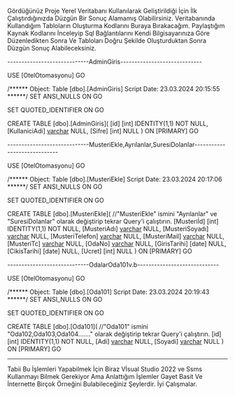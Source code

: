 Gördüğünüz Proje Yerel Veritabanı Kullanılarak Geliştirildiği İçin İlk Çalıştırdığınızda Düzgün Bir Sonuç Alamamış Olabilirsiniz.
Veritabanında Kullandığım Tabloların Oluşturma Kodlarını Buraya Bırakacağım.
Paylaştığım Kaynak Kodlarını İnceleyip Sql Bağlantılarını Kendi Bilgisayarınıza Göre Düzenledikten Sonra Ve Tabloları Doğru Şekilde Oluşturduktan Sonra Düzgün Sonuç Alabileceksiniz.

-----------------------------AdminGiris-----------------------------

USE [OtelOtomasyonu]
GO

/****** Object:  Table [dbo].[AdminGiris]    Script Date: 23.03.2024 20:15:55 ******/
SET ANSI_NULLS ON
GO

SET QUOTED_IDENTIFIER ON
GO

CREATE TABLE [dbo].[AdminGiris](
	[id] [int] IDENTITY(1,1) NOT NULL,
	[KullaniciAdi] [varchar](50) NULL,
	[Sifre] [int] NULL
) ON [PRIMARY]
GO

-----------------------------MusteriEkle,Ayrılanlar,SuresiDolanlar-----------------------------

USE [OtelOtomasyonu]
GO

/****** Object:  Table [dbo].[MusteriEkle]    Script Date: 23.03.2024 20:17:06 ******/
SET ANSI_NULLS ON
GO

SET QUOTED_IDENTIFIER ON
GO

CREATE TABLE [dbo].[MusteriEkle]( //"MusteriEkle" ismini "Ayrılanlar" ve "SuresiDolanlar" olarak değiştirip tekrar Query'i çalıştırın.
	[Musteriİd] [int] IDENTITY(1,1) NOT NULL,
	[MusteriAdı] [varchar](35) NULL,
	[MusteriSoyadı] [varchar](40) NULL,
	[MusteriTelefon] [varchar](16) NULL,
	[MusteriMail] [varchar](50) NULL,
	[MusteriTc] [varchar](12) NULL,
	[OdaNo] [varchar](5) NULL,
	[GirisTarihi] [date] NULL,
	[CikisTarihi] [date] NULL,
	[Ucret] [int] NULL
) ON [PRIMARY]
GO

-----------------------------OdalarOda101v.b-----------------------------

USE [OtelOtomasyonu]
GO

/****** Object:  Table [dbo].[Oda101]    Script Date: 23.03.2024 20:19:43 ******/
SET ANSI_NULLS ON
GO

SET QUOTED_IDENTIFIER ON
GO

CREATE TABLE [dbo].[Oda101]( //"Oda101" ismini "Oda102,Oda103,Oda104......." olarak değiştirip tekrar Query'i çalıştırın.
	[id] [int] IDENTITY(1,1) NOT NULL,
	[Adi] [varchar](35) NULL,
	[Soyadi] [varchar](40) NULL
) ON [PRIMARY]
GO

---------------------------------------------------------------------------

Tabii Bu İşlemleri Yapabilmek İçin Biraz Vİsual Studio 2022 ve Ssms Kullanmayı Bilmek Gerekiyor Ama Anlattığım İşlemler Gayet Basit Ve İnternette Birçok Örneğini Bulabileceğiniz Şeylerdir.
İyi Çalışmalar.






